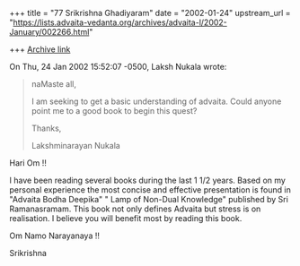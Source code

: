 +++
title = "77 Srikrishna Ghadiyaram"
date = "2002-01-24"
upstream_url = "https://lists.advaita-vedanta.org/archives/advaita-l/2002-January/002266.html"

+++
[Archive link](https://lists.advaita-vedanta.org/archives/advaita-l/2002-January/002266.html)

On Thu, 24 Jan 2002 15:52:07 -0500, Laksh Nukala <lnukala at ATT.NET> wrote:

>naMaste all,
>
>I am seeking to get a basic understanding of advaita. Could anyone point me
>to a good book to begin this quest?
>
>Thanks,
>
>Lakshminarayan Nukala


Hari Om !!

I have been reading several books during the last 1
1/2  years. Based on my personal experience the most
concise and effective presentation is found in
"Advaita Bodha Deepika" " Lamp of Non-Dual Knowledge"
published by Sri Ramanasramam. This book not only
defines Advaita but stress is on realisation. I
believe you will benefit most by reading this book.

Om Namo Narayanaya !!

Srikrishna

